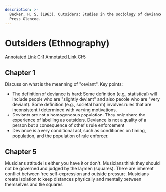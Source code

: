 ```yaml
---
description: >-
  Becker, H. S. (1963). Outsiders: Studies in the sociology of deviance. Free
  Press Glencoe.
---
```


# Outsiders (Ethnography)

[Annotated Link Ch1](https://drive.google.com/file/d/1tAX4PSpBjH0-6XK86Y8pLFfxpAI4lCKy/view?usp=share\_link)  [Annotated Link Ch5](https://drive.google.com/file/d/1NvgK2nHmLciGSyJv9pzC4Rpz6uon0FC3/view?usp=share\_link)

## Chapter 1&#x20;

Discuss on what is the meanning of "deviant". Key points:&#x20;

* The definition of deviance is hard: Some definition (e.g., statistical) will include people who are "slightly deviant" and also people who are "very deviant). Some definition (e.g., societal harm) involves rules that are inconsistent / determined with varying motivations.&#x20;
* Deviants are not a homogeneous population. They only share the experience of labelling as outsiders. Deviance is not a quality of a person but a consequence of other's rule enforcement&#x20;
* Deviance is a very conditional act, such as conditioned on timing, population, and the population of rule enforcer.&#x20;

## Chapter 5

Musicians attitude is either you have it or don't. Musicians think they should not be governed and judged by the laymen (squares). There are inherent conflict between free self-expression and outside pressure. Musicians create isolation to keep distances physically and mentally between themselves and the squares&#x20;

